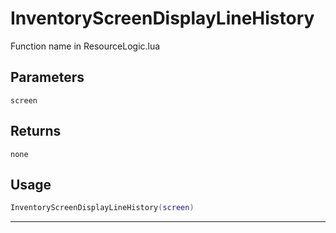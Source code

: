 # InventoryScreenDisplayLineHistory
Function name in ResourceLogic.lua
## Parameters
`screen`
## Returns
`none`
## Usage
```lua
InventoryScreenDisplayLineHistory(screen)
```
---
